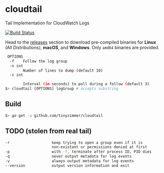 # cloudtail
Tail Implementation for CloudWatch Logs

[![Build Status](https://travis-ci.com/tinyzimmer/cloudtail.svg?branch=master)](https://travis-ci.com/tinyzimmer/cloudtail)

Head to the [releases](https://github.com/tinyzimmer/cloudtail/releases) section to download pre-compiled binaries for **Linux** *(All Distributions)*, **macOS**, and **Windows**. Only `amd64` binaries are provided.

```bash
 OPTIONS
  -f    Follow the log group
  -n int
        Number of lines to dump (default 10)
  -s int

        Interval (in seconds) to poll during a follow (default 3)
$> cloudtail [OPTIONS] logGroup # accepts substring
```

## Build

```bash
$> go get -u github.com/tinyzimmer/cloudtail
```

## TODO (stolen from real tail)
```bash
-r                   keep trying to open a group even if it is
                     non-existant or permissions denied at first
-p                   with -f, terminate after process ID, PID dies
-q                   never output metadata for log events
-v                   always output metadata for log events
--version            output version information and exit
```

